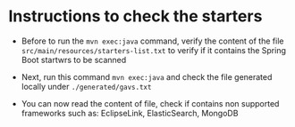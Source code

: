 # Instructions to check the starters

- Before to run the `mvn exec:java` command, verify the content of the file `src/main/resources/starters-list.txt` to verify if it contains the Spring Boot startwrs to be scanned

- Next, run this command `mvn exec:java` and check the file generated locally under `./generated/gavs.txt`

- You can now read the content of file, check if contains non supported frameworks such as: EclipseLink, ElasticSearch, MongoDB